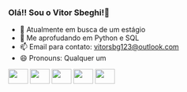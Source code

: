### Olá!! Sou o Vitor Sbeghi!👋

- 🔭 Atualmente em busca de um estágio
- 🌱 Me aprofudando em Python e SQL
- 📫 Email para contato: vitorsbg123@outlook.com
- 😄 Pronouns: Qualquer um

<!--Ícones das linguagens que ultilizo-->
<div display="inline-block">
  <img align="center" height="30" width="40" src="https://cdn.jsdelivr.net/gh/devicons/devicon/icons/javascript/javascript-original.svg" />
  <img align="center" height="30" width="40" src="https://cdn.jsdelivr.net/gh/devicons/devicon/icons/python/python-original.svg"/>
  <img align="center" height="30" width="40" src="https://cdn.jsdelivr.net/gh/devicons/devicon@latest/icons/tensorflow/tensorflow-original.svg" />   
  <img align="center" height="30" width="40" src="https://cdn.jsdelivr.net/gh/devicons/devicon@latest/icons/keras/keras-original.svg" />
  <img align="center" height="30" width="40" src="https://cdn.jsdelivr.net/gh/devicons/devicon@latest/icons/mysql/mysql-original.svg" />
          
          
</div>


  ##


<!--Links para outros perfís-->
<div>
  <a href="https://www.linkedin.com/in/vitor-sbeghi-836051255/" target="_blank><img align="center" src="https://img.shields.io/badge/LinkedIn-0077B5?style=for-the-          
  badge&logo=linkedin&logoColor=white" target="_blank"></a>
</div>
